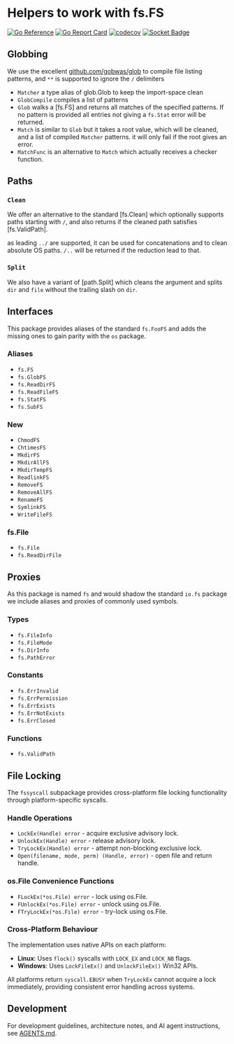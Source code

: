 # Helpers to work with fs.FS

[![Go Reference][godoc-badge]][godoc-link]
[![Go Report Card][goreportcard-badge]][goreportcard-link]
[![codecov][codecov-badge]][codecov-link]
[![Socket Badge][socket-badge]][socket-link]

[godoc-badge]: https://pkg.go.dev/badge/darvaza.org/x/fs.svg
[godoc-link]: https://pkg.go.dev/darvaza.org/x/fs
[goreportcard-badge]: https://goreportcard.com/badge/darvaza.org/x/fs
[goreportcard-link]: https://goreportcard.com/report/darvaza.org/x/fs
[codecov-badge]: https://codecov.io/github/darvaza-proxy/x/graph/badge.svg?flag=fs
[codecov-link]: https://codecov.io/gh/darvaza-proxy/x
[socket-badge]: https://socket.dev/api/badge/go/package/darvaza.org/x/fs
[socket-link]: https://socket.dev/go/package/darvaza.org/x/fs

## Globbing

We use the excellent [github.com/gobwas/glob](https://github.com/gobwas/glob)
to compile file listing patterns, and `**` is supported to ignore the `/`
delimiters

* `Matcher` a type alias of glob.Glob to keep the import-space clean
* `GlobCompile` compiles a list of patterns
* `Glob` walks a [fs.FS] and returns all matches of the specified patterns.
  If no pattern is provided all entries not giving a `fs.Stat` error will be
  returned.
* `Match` is similar to `Glob` but it takes a root value, which will be cleaned,
  and a list of compiled `Matcher` patterns. it will only fail if the root
  gives an error.
* `MatchFunc` is an alternative to `Match` which actually receives a checker
  function.

## Paths

### `Clean`

We offer an alternative to the standard [fs.Clean] which optionally supports
paths starting with `/`, and also returns if the cleaned path satisfies
[fs.ValidPath].

as leading `../` are supported, it can be used for concatenations and to clean
absolute OS paths. `/..` will be returned if the reduction lead to that.

### `Split`

We also have a variant of [path.Split] which cleans the argument and splits
`dir` and `file` without the trailing slash on `dir`.

## Interfaces

This package provides aliases of the standard `fs.FooFS` and adds the missing
ones to gain parity with the `os` package.

### Aliases

* `fs.FS`
* `fs.GlobFS`
* `fs.ReadDirFS`
* `fs.ReadFileFS`
* `fs.StatFS`
* `fs.SubFS`

### New

* `ChmodFS`
* `ChtimesFS`
* `MkdirFS`
* `MkdirAllFS`
* `MkdirTempFS`
* `ReadlinkFS`
* `RemoveFS`
* `RemoveAllFS`
* `RenameFS`
* `SymlinkFS`
* `WriteFileFS`

### fs.File

* `fs.File`
* `fs.ReadDirFile`

## Proxies

As this package is named `fs` and would shadow the standard `io.fs` package we
include aliases and proxies of commonly used symbols.

### Types

* `fs.FileInfo`
* `fs.FileMode`
* `fs.DirInfo`
* `fs.PathError`

### Constants

* `fs.ErrInvalid`
* `fs.ErrPermission`
* `fs.ErrExists`
* `fs.ErrNotExists`
* `fs.ErrClosed`

### Functions

* `fs.ValidPath`

## File Locking

The `fssyscall` subpackage provides cross-platform file locking functionality
through platform-specific syscalls.

### Handle Operations

* `LockEx(Handle) error` - acquire exclusive advisory lock.
* `UnlockEx(Handle) error` - release advisory lock.
* `TryLockEx(Handle) error` - attempt non-blocking exclusive lock.
* `Open(filename, mode, perm) (Handle, error)` - open file and return handle.

### os.File Convenience Functions

* `FLockEx(*os.File) error` - lock using os.File.
* `FUnlockEx(*os.File) error` - unlock using os.File.
* `FTryLockEx(*os.File) error` - try-lock using os.File.

### Cross-Platform Behaviour

The implementation uses native APIs on each platform:

* **Linux**: Uses `flock()` syscalls with `LOCK_EX` and `LOCK_NB` flags.
* **Windows**: Uses `LockFileEx()` and `UnlockFileEx()` Win32 APIs.

All platforms return `syscall.EBUSY` when `TryLockEx` cannot acquire a lock
immediately, providing consistent error handling across systems.

## Development

For development guidelines, architecture notes, and AI agent instructions, see
[AGENTS.md](AGENTS.md).
